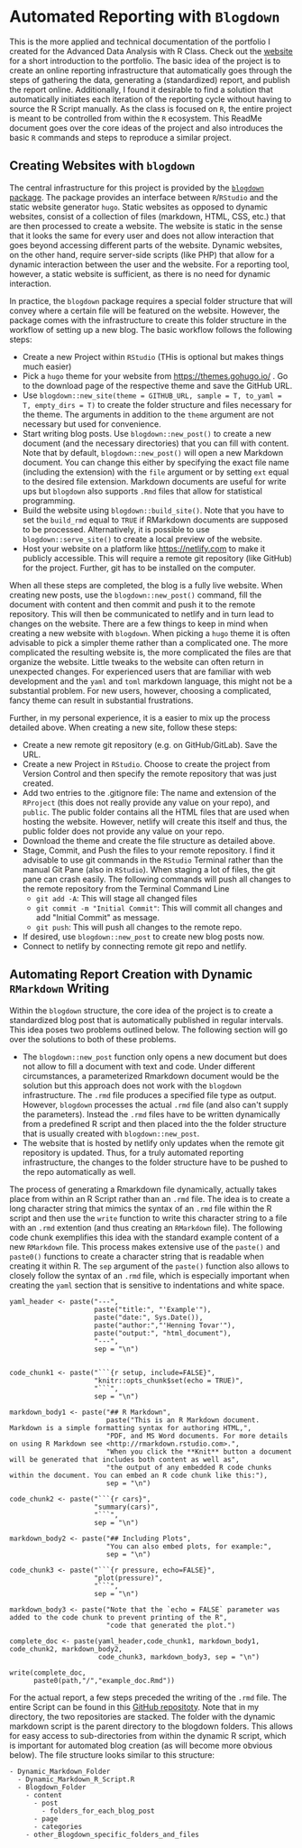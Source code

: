 # Automated Reporting with `Blogdown`

This is the more applied and technical documentation of the portfolio I created for the Advanced Data Analysis with R Class. Check out the [website](https://kind-wescoff-aaca29.netlify.app/about/) for a  short introduction to the portfolio. The basic idea of the project is to create an online reporting infrastructure that automatically goes through the steps of gathering the data, generating a (standardized) report, and publish the report online. Additionally, I found it desirable to find a solution that automatically initiates each iteration of the reporting cycle without having to source the R Script manually. As the class is focused on `R`, the entire project is meant to be controlled from within the `R` ecosystem. This ReadMe document goes over the core ideas of the project and also introduces the basic `R` commands and steps to reproduce a similar project. 

## Creating Websites with `blogdown`

The central infrastructure for this project is provided by the [`blogdown` package](https://bookdown.org/yihui/blogdown/). The package provides an interface between `R`/`RStudio` and the static website generator `hugo`. Static websites as opposed to dynamic websites, consist of a collection of files (markdown, HTML, CSS, etc.) that are then processed to create a website. The website is static in the sense that it looks the same for every user and does not allow interaction that goes beyond accessing different parts of the website. Dynamic websites, on the other hand, require server-side scripts (like PHP) that allow for a dynamic interaction between the user and the website. For a reporting tool, however, a static website is sufficient, as there is no need for dynamic interaction.

In practice, the `blogdown` package requires a special folder structure that will convey where a certain file will be featured on the website. However, the package comes with the infrastructure to create this folder structure in the workflow of setting up a new blog. The basic workflow follows the following steps:

- Create a new Project within `RStudio` (THis is optional but makes things much easier)
- Pick a `hugo` theme for your website from https://themes.gohugo.io/ . Go to the download page of the respective theme and save the GitHub URL.
- Use `blogdown::new_site(theme = GITHUB_URL, sample = T, to_yaml = T, empty_dirs = T)` to create the folder structure and files necessary for the theme. The arguments in addition to the `theme` argument are not necessary but used for convenience.
- Start writing blog posts. Use `blogdown::new_post()` to create a new document (and the necessary directories) that you can fill with content. Note that by default, `blogdown::new_post()` will open a new Markdown document. You can change this either by specifying the exact file name (including the extension) with the `file` argument or by setting `ext` equal to the desired file extension. Markdown documents are useful for write ups but `blogdown` also supports `.Rmd` files that allow for statistical programming.
- Build the website using `blogdown::build_site()`. Note that you have to set the `build_rmd` equal to `TRUE` if RMarkdown documents are supposed to be processed. Alternatively, it is possible to use `blogdown::serve_site()` to create a local preview of the website. 
- Host your website on a platform like https://netlify.com to make it publicly accessible. This will require a remote git repository (like GitHub) for the project. Further, git has to be installed on the computer.

When all these steps are completed, the blog is a fully live website. When creating new posts, use the `blogdown::new_post()` command, fill the document with content and then commit and push it to the remote repository. This will then be communicated to netlify and in turn lead to changes on the website. There are a few things to keep in mind when creating a new website with `blogdown`. When picking a `hugo` theme it is often advisable to pick a simpler theme rather than a complicated one. The more complicated the resulting website is, the more complicated the files are that organize the website. Little tweaks to the website can often return in unexpected changes. For experienced users that are familiar with web development and the `yaml` and `toml` markdown language, this might not be a substantial problem. For new users, however, choosing a complicated, fancy theme can result in substantial frustrations. 

Further, in my personal experience, it is a easier to mix up the process detailed above. When creating a new site, follow these steps:

- Create a new remote git repository (e.g. on GitHub/GitLab). Save the URL.
- Create a new Project in `RStudio`. Choose to create the project from Version Control and then specify the remote repository that was just created.
- Add two entries to the .gitignore file: The name and extension of the `RProject` (this does not really provide any value on your repo), and `public`. The public folder contains all the HTML files that are used when hosting the website. However, netlify will create this itself and thus, the public folder does not provide any value on your repo.
- Download the theme and create the file structure as detailed above.
- Stage, Commit, and Push the files to your remote repository. I find it advisable to use git commands in the `RStudio` Terminal rather than the manual Git Pane (also in `RStudio`). When staging a lot of files, the git pane can crash easily. The following commands will push all changes to the remote repository from the Terminal Command Line
  - `git add -A`: This will stage all changed files
  - `git commit -m "Initial Commit"`: This will commit all changes and add "Initial Commit" as message.
  - `git push`: This will push all changes to the remote repo.
- If desired, use `blogdown::new_post` to create new blog posts now.
- Connect to netlify by connecting remote git repo and netlify.

## Automating Report Creation with Dynamic `RMarkdown` Writing

Within the `blogdown` structure, the core idea of the project is to create a standardized blog post that is automatically published in regular intervals. This idea poses two problems outlined below. The following section will go over the solutions to both of these problems. 

- The `blogdown::new_post` function only opens a new document but does not allow to fill a document with text and code. Under different circumstances, a parameterized Rmarkdown document would be the solution but this approach does not work with the `blogdown` infrastructure. The `.rmd` file produces a specified file type as output. However, `blogdown` processes the actual `.rmd` file (and also can't supply the parameters). Instead the `.rmd` files have to be written dynamically from a predefined R script and then placed into the the folder structure that is usually created with `blogdown::new_post`.
- The website that is hosted by netlify only updates when the remote git repository is updated. Thus, for a truly automated reporting infrastructure, the changes to the folder structure have to be pushed to the repo automatically as well.

The process of generating a Rmarkdown file dynamically, actually takes place from within an R Script rather than an `.rmd` file. The idea is to create a long character string that mimics the syntax of an `.rmd` file within the R script and then use the `write` function to write this character string to a file with an `.rmd` extention (and thus creating an `RMarkdown` file). The following code chunk exemplifies this idea with the standard example content of a new `RMarkdown` file. This process makes extensive use of the `paste()` and `paste0()` functions to create a character string that is readable when creating it within R. The `sep` argument of the `paste()` function also allows to closely follow the syntax of an `.rmd` file, which is especially important when creating the `yaml` section that is sensitive to indentations and white space.

```
yaml_header <- paste("---",
                     paste("title:", "'Example'"),
                     paste("date:", Sys.Date()),
                     paste("author:","'Henning Tovar'"),
                     paste("output:", "html_document"),
                     "---",
                     sep = "\n")


code_chunk1 <- paste("```{r setup, include=FALSE}",
                     "knitr::opts_chunk$set(echo = TRUE)",
                     "```",
                     sep = "\n")
                     
markdown_body1 <- paste("## R Markdown",
                        paste("This is an R Markdown document. Markdown is a simple formatting syntax for authoring HTML,",
                        "PDF, and MS Word documents. For more details on using R Markdown see <http://rmarkdown.rstudio.com>.",
                        "When you click the **Knit** button a document will be generated that includes both content as well as",
                        "the output of any embedded R code chunks within the document. You can embed an R code chunk like this:"),
                        sep = "\n")

code_chunk2 <- paste("```{r cars}",
                     "summary(cars)",
                     "```",
                     sep = "\n")
                     
markdown_body2 <- paste("## Including Plots",
                        "You can also embed plots, for example:",
                        sep = "\n")

code_chunk3 <- paste("```{r pressure, echo=FALSE}",
                     "plot(pressure)",
                     "```",
                     sep = "\n")
                     
markdown_body3 <- paste("Note that the `echo = FALSE` parameter was added to the code chunk to prevent printing of the R",
                        "code that generated the plot.")

complete_doc <- paste(yaml_header,code_chunk1, markdown_body1, code_chunk2, markdown_body2,
                      code_chunk3, markdown_body3, sep = "\n")
                      
write(complete_doc,
      paste0(path,"/","example_doc.Rmd"))
```

For the actual report, a few steps preceded the writing of the `.rmd` file. The entire Script can be found in this [GitHub repositoty](https://github.com/httovar/auto_reporting_dyn_rmd). Note that in my directory, the two repositories are stacked. The folder with the dynamic markdown script is the parent directory to the blogdown folders. This allows for easy access to sub-directories from within the dynamic R script, which is important for automated blog creation (as will become more obvious below). The file structure looks similar to this structure:
```
- Dynamic_Markdown_Folder
  - Dynamic_Markdown_R_Script.R
  - Blogdown_Folder
    - content
      - post
        - folders_for_each_blog_post
      - page
      - categories
    - other_Blogdown_specific_folders_and_files
```



  